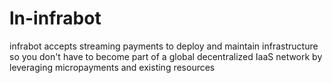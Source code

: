 # ln-infrabot
infrabot accepts streaming payments to deploy and maintain infrastructure so you don't have to
become part of a global decentralized IaaS network by leveraging micropayments and existing resources
